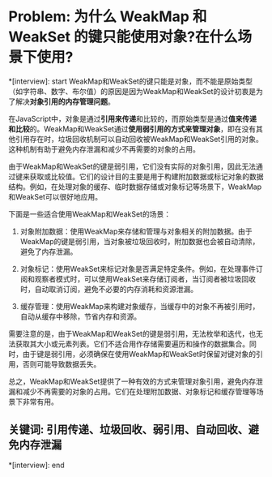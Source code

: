 # Problem: 为什么 WeakMap 和 WeakSet 的键只能使用对象?在什么场景下使用?

*[interview]: start
WeakMap和WeakSet的键只能是对象，而不能是原始类型（如字符串、数字、布尔值）的原因是因为WeakMap和WeakSet的设计初衷是为了解决**对象引用的内存管理问题**。

在JavaScript中，对象是通过**引用来传递**和比较的，而原始类型是通过**值来传递和比较**的。WeakMap和WeakSet通过**使用弱引用的方式来管理对象**，即在没有其他引用存在时，垃圾回收机制可以自动回收被WeakMap和WeakSet引用的对象。这种机制有助于避免内存泄漏和减少不再需要的对象的占用。

由于WeakMap和WeakSet的键是弱引用，它们没有实际的对象引用，因此无法通过键来获取或比较值。它们的设计目的主要是用于构建附加数据或标记对象的数据结构。例如，在处理对象的缓存、临时数据存储或对象标记等场景下，WeakMap和WeakSet可以很好地应用。

下面是一些适合使用WeakMap和WeakSet的场景：

1. 对象附加数据：使用WeakMap来存储和管理与对象相关的附加数据。由于WeakMap的键是弱引用，当对象被垃圾回收时，附加数据也会被自动清除，避免了内存泄漏。

2. 对象标记：使用WeakSet来标记对象是否满足特定条件。例如，在处理事件订阅和观察者模式时，可以使用WeakSet来存储订阅者，当订阅者被垃圾回收时，自动取消订阅，避免不必要的内存消耗和资源泄漏。

3. 缓存管理：使用WeakMap来构建对象缓存，当缓存中的对象不再被引用时，自动从缓存中移除，节省内存和资源。

需要注意的是，由于WeakMap和WeakSet的键是弱引用，无法枚举和迭代，也无法获取其大小或元素列表。它们不适合用作存储需要遍历和操作的数据集合。同时，由于键是弱引用，必须确保在使用WeakMap和WeakSet时保留对键对象的引用，否则可能导致数据丢失。

总之，WeakMap和WeakSet提供了一种有效的方式来管理对象引用，避免内存泄漏和减少不再需要的对象的占用。它们在处理附加数据、对象标记和缓存管理等场景下非常有用。

## 关键词: 引用传递、垃圾回收、弱引用、自动回收、避免内存泄漏
*[interview]: end
